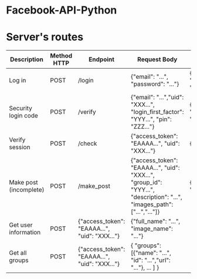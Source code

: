 # Facebook-API-Python


# Server's routes

| Description | Method HTTP | Endpoint | Request Body | Response Body | 
|-|-|-|-|-|
| Log in | POST | /login | {"email": "...", "password": "..."} | {"access_token": "EAAAA...", "uid": "XXX..."} |
| Security login code | POST | /verify | {"email": "...","uid": "XXX...", "login_first_factor": "YYY...", "pin": "ZZZ..."} | {"access_token": "EAAAA...", "uid": "XXX..."} | 
| Verify session | POST | /check | {"access_token": "EAAAA...", "uid": "XXX..."} | {"value": True|False} |
| Make post (incomplete)| POST | /make_post | {"access_token": "EAAAA...", "uid": "XXX...", "group_id": "YYY...", "description": "...", "images_path": ["...","..."]} | {"post_url": "https://..."} |
| Get user information | POST | {"access_token": "EAAAA...", "uid": "XXX..."} | {"full_name": "...", "image_name": "..."} |
| Get all groups | POST | {"access_token": "EAAAA...", "uid": "XXX..."} | { "groups":[{"name": "...", "id": "...","url": "..."}, ... ] }|
